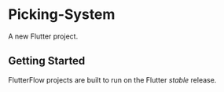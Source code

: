 # Picking-System

A new Flutter project.

## Getting Started

FlutterFlow projects are built to run on the Flutter _stable_ release.

